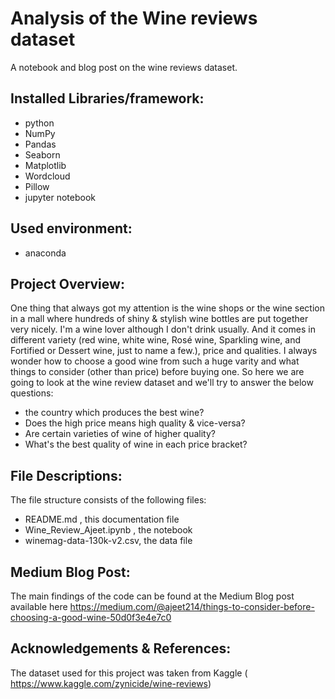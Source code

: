 # Analysis of the Wine reviews dataset

A notebook and blog post on the wine reviews dataset.

## Installed Libraries/framework:
- python
- NumPy
- Pandas
- Seaborn
- Matplotlib
- Wordcloud
- Pillow
- jupyter notebook

## Used environment:
- anaconda

## Project Overview:
One thing that always got my attention is the wine shops or the wine section in a mall where hundreds of shiny & stylish wine bottles are put together very nicely. I'm a wine lover although I don't drink usually. And it comes in different variety (red wine, white wine, Rosé wine, Sparkling wine, and Fortified or Dessert wine, just to name a few.), price and qualities. I always wonder how to choose a good wine from such a huge varity and what things to consider (other than price) before buying one. So here we are going to look at the wine review dataset and we'll try to answer the below questions:
- the country which produces the best wine?
- Does the high price means high quality & vice-versa?
- Are certain varieties of wine of higher quality?
- What's the best quality of wine in each price bracket?

## File Descriptions:
The file structure consists of the following files:
- README.md , this documentation file
- Wine_Review_Ajeet.ipynb , the notebook
- winemag-data-130k-v2.csv, the data file

## Medium Blog Post:
The main findings of the code can be found at the Medium Blog post available here https://medium.com/@ajeet214/things-to-consider-before-choosing-a-good-wine-50d0f3e4e7c0

## Acknowledgements & References:
The dataset used for this project was taken from Kaggle ( https://www.kaggle.com/zynicide/wine-reviews)